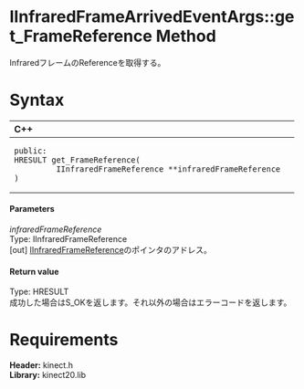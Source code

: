 IInfraredFrameArrivedEventArgs::get\_FrameReference Method  
==========================================================  

InfraredフレームのReferenceを取得する。 <span id="syntaxSection"></span>

Syntax  
======  

<table>
<colgroup>
<col width="100%" />
</colgroup>
<thead>
<tr class="header">
<th align="left">C++</th>
</tr>
</thead>
<tbody>
<tr class="odd">
<td align="left"><pre><code>public:  
HRESULT get_FrameReference(  
         IInfraredFrameReference **infraredFrameReference  
)</code></pre></td>
</tr>
</tbody>
</table>

<span id="ID4EG"></span>
#### Parameters  

*infraredFrameReference*    
Type: IInfraredFrameReference  
[out] [IInfraredFrameReference](../../IInfraredFrameReference.md)のポインタのアドレス。  

<span id="ID4EP"></span>
#### Return value  

Type: HRESULT  
成功した場合はS\_OKを返します。それ以外の場合はエラーコードを返します。  

<span id="requirements"></span>

Requirements  
============  

**Header:** kinect.h  
**Library:** kinect20.lib  



<!--Please do not edit the data in the comment block below.-->
<!--
TOCTitle : get_FrameReference Method
RLTitle : IInfraredFrameArrivedEventArgs::get_FrameReference Method
KeywordK : get_FrameReference method
KeywordK : IInfraredFrameArrivedEventArgs::get_FrameReference method
KeywordF : IInfraredFrameArrivedEventArgs::get_FrameReference
KeywordF : get_FrameReference
KeywordF : Microsoft.Kinect.kinect.IInfraredFrameArrivedEventArgs.get_FrameReference(IInfraredFrameReference@)
KeywordA : M:Microsoft.Kinect.kinect.IInfraredFrameArrivedEventArgs.get_FrameReference(IInfraredFrameReference@)
AssetID : M:Microsoft.Kinect.kinect.IInfraredFrameArrivedEventArgs.get_FrameReference(IInfraredFrameReference@)
Locale : en-us
CommunityContent : 1
APIType : Managed
APILocation : 
APIName : Microsoft.Kinect.kinect.IInfraredFrameArrivedEventArgs::get_FrameReference
TargetOS : Windows
TopicType : kbSyntax
DevLang : C++
DocSet : K4Wv2
ProjType : K4Wv2Proj
Technology : Kinect for Windows
Product : Kinect for Windows SDK v2
productversion : 20
-->
